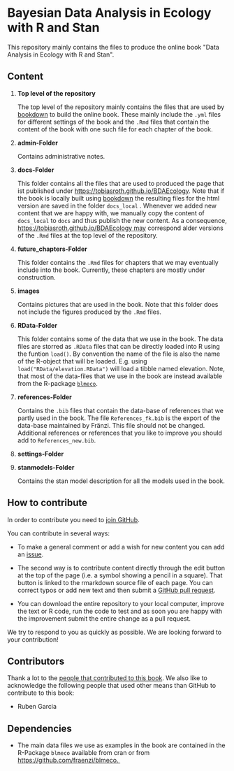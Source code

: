 # Bayesian Data Analysis in Ecology with R and Stan

This repository mainly contains the files to produce the online book  "Data Analysis in Ecology with R and Stan". 

## Content
1. **Top level of the repository**

   The top level of the repository mainly contains the files that are used by [bookdown](https://bookdown.org/yihui/bookdown/) to build the online book. These mainly include the `.yml` files for different settings of the book and the `.Rmd` files that contain the content of the book with one such file for each chapter of the book.

2. **admin-Folder**

   Contains administrative notes.

3. **docs-Folder**

   This folder contains all the files that are used to produced the page that ist published under https://tobiasroth.github.io/BDAEcology.  Note that if the book is locally built using  [bookdown](https://bookdown.org/yihui/bookdown/) the resulting files for the html version are saved in the folder `docs_local` .  Whenever we added new content that we are happy with, we manually copy the content of `docs_local` to `docs` and thus publish the new content. As a consequence,  https://tobiasroth.github.io/BDAEcology may correspond alder versions of the `.Rmd` files at the top level of the repository.

4. **future_chapters-Folder**

   This folder contains the `.Rmd` files for chapters that we may eventually include into the book. Currently, these chapters are mostly under construction. 

5. **images**

   Contains pictures that are used in the book. Note that this folder does not include the figures produced by the `.Rmd` files.

6. **RData-Folder**

   This folder contains some of the data that we use in the book. The data files are storred as `.RData` files that can be directly loaded into R using the funtion `load()`. By convention the name of the file is also the name of the R-object that will be loaded. E.g. using `load("RData/elevation.RData")` will load a tibble named elevation. Note, that most of the data-files that we use in the book are instead available from the R-package [`blmeco`](https://github.com/fraenzi/blmeco). 

7. **references-Folder**

   Contains the `.bib` files that contain the data-base of references that we partly used in the book. The file `References_fk.bib` is the export of the data-base maintained by Fränzi. This file should not be changed.  Additional references or references that you like to improve you should add to `References_new.bib`.

8. **settings-Folder**

9. **stanmodels-Folder**

   Contains the stan model description for all the models used in the book.


## How to contribute

In order to contribute you need to [join GitHub](https://github.com/join). 

You can contribute in several ways:

- To make a general comment or add a wish for new content you can add an [issue](https://github.com/TobiasRoth/BDAEcology/issues). 
- The second way is to contribute content directly through the edit button at the top of the page (i.e. a symbol showing a pencil in a square). That button is linked to the rmarkdown source file of each page. You can correct typos or add new text and then submit a [GitHub pull request](https://help.github.com/articles/about-pull-requests/). 

- You can download the entire repository to your local computer, improve the text or R code, run the code to test and as soon you are happy with the improvement submit the entire change as a pull request. 

We try to respond to you as quickly as possible. We are looking forward to your contribution!

## Contributors

Thank a lot to the [people that contributed to this book](https://github.com/TobiasRoth/BDAEcology/graphs/contributors). We also like to acknowledge the following people that used other means than GitHub to contribute to this book:

- Ruben Garcia

## Dependencies

- The main data files we use as examples in the book are contained in the R-Package `blmeco` available from cran or from https://github.com/fraenzi/blmeco. 